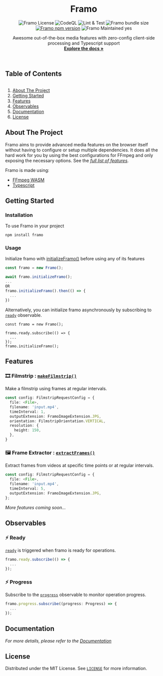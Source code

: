 <!-- PROJECT LOGO -->
<br />
<p align="center">
  <!-- <a href="https://github.com/adityakrshnn/framo">
    <img src="images/logo.png" alt="Logo" width="80" height="80">
  </a> -->

  <h1 align="center">Framo</h1>

  <!-- PROJECT SHIELDS -->
  <p align="center">
    <img alt="Framo License" src="https://img.shields.io/npm/l/framo" />
    <img alt="CodeQL" src="https://github.com/adityakrshnn/framo/actions/workflows/codeql-analysis.yml/badge.svg" />
    <img alt="Lint & Test" src="https://github.com/adityakrshnn/framo/actions/workflows/lint-and-test.yml/badge.svg" />
    <img alt="Framo bundle size" src="https://img.shields.io/bundlephobia/min/framo"/>
    <a href="https://www.npmjs.com/package/framo"><img alt="Framo npm version" src="https://img.shields.io/npm/v/framo"/></a>
    <img alt="Framo Maintained yes" src="https://img.shields.io/badge/Maintained-Yes-brightgreen"/>
  </p>

  <p align="center">
    Awesome out-of-the-box media features with zero-config client-side processing and Typescript support
    <br />
    <a href="https://adityakrshnn.github.io/framo/classes/framo.html"><strong>Explore the docs »</strong></a>
    <br />
    <br />
    <!-- <a href="https://github.com/adityakrshnn/framo">View Demo</a>
    ·
    <a href="https://github.com/adityakrshnn/framo/issues">Report Bug</a>
    ·
    <a href="https://github.com/adityakrshnn/framo/issues">Request Feature</a> -->
  </p>
</p>

<!-- TABLE OF CONTENTS -->
  <summary><h2 style="display: inline-block">Table of Contents</h2></summary>
  <ol>
    <li>
      <a href="#about-the-project">About The Project</a>
    </li>
    <li>
      <a href="#getting-started">Getting Started</a>
      <!-- <ul>
        <li><a href="#prerequisites">Prerequisites</a></li>
        <li><a href="#installation">Installation</a></li>
      </ul> -->
    </li>
    <li><a href="#features">Features</a></li>
    <li><a href="#observables">Observables</a></li>
    <li><a href="#documentation">Documentation</a></li>
    <li><a href="#license">License</a></li>
    <!-- <li><a href="#contact">Contact</a></li> -->
    <!-- <li><a href="#acknowledgements">Acknowledgements</a></li> -->
  </ol>

<!-- ABOUT THE PROJECT -->

## About The Project

Framo aims to provide advanced media features on the browser itself without having to configure or setup multiple dependencies. It does all the hard work for you by using the best configurations for FFmpeg and only exposing the necessary options. See the [_full list of features_](https://github.com/adityakrshnn/framo#features).
<br/>

Framo is made using:

- [FFmpeg WASM](https://github.com/ffmpegwasm/ffmpeg.wasm)
- [Typescript](https://www.typescriptlang.org)

<!-- GETTING STARTED -->

## Getting Started

### Installation

To use Framo in your project

```sh
npm install framo
```

### Usage

Initialize framo with [initializeFramo()](https://adityakrshnn.github.io/framo/classes/framo.html#initializeframo) before using any of its features

```ts
const framo = new Framo();

await framo.initializeFramo();
...
OR
framo.initializeFramo().then(() => {
  ...
})
```

Alternatively, you can initialize framo asynchronously by subscribing to [`ready`](https://adityakrshnn.github.io/framo/classes/framo.html#ready) observable.

```
const framo = new Framo();

framo.ready.subscribe(() => {
  ...
});
framo.initializeFramo();
```

<!-- USAGE EXAMPLES -->

## Features

### 🎞️ Filmstrip : [`makeFilmstrip()`](https://adityakrshnn.github.io/framo/classes/framo.html#makeFilmstrip)

Make a filmstrip using frames at regular intervals.

```ts
const config: FilmstripRequestConfig = {
  file: <File>,
  filename: 'input.mp4',
  timeInterval: 1,
  outputExtension: FramoImageExtension.JPG,
  orientation: FilmstripOrientation.VERTICAL,
  resolution: {
    height: 150,
  },
}
```

### 🖼 Frame Extractor : [`extractFrames()`](https://adityakrshnn.github.io/framo/classes/framo.html#extractframes)

Extract frames from videos at specific time points or at regular intervals.

```ts
const config: FilmstripRequestConfig = {
  file: <File>,
  filename: 'input.mp4',
  timeInterval: 5,
  outputExtension: FramoImageExtension.JPG,
};

```

_More features coming soon..._
<br/>

## Observables

### ⚡ Ready

[`ready`](https://adityakrshnn.github.io/framo/classes/framo.html#ready) is triggered when framo is ready for operations.

```ts
framo.ready.subscribe(() => {
  ...
});
```

### ⚡ Progress

Subscribe to the [`progress`](https://adityakrshnn.github.io/framo/classes/framo.html#progress) observable to monitor operation progress.

```ts
framo.progress.subscribe((progress: Progress) => {
  ...
});
```

## Documentation

_For more details, please refer to the [Documentation](https://adityakrshnn.github.io/framo/classes/framo.html)_

<!-- ROADMAP -->
<!-- ## Roadmap

See the [open issues](https://github.com/adityakrshnn/framo/issues) for a list of proposed features (and known issues). -->

<!-- CONTRIBUTING -->
<!-- ## Contributing

Contributions are what make the open source community such an amazing place to be learn, inspire, and create. Any contributions you make are **greatly appreciated**.

1. Fork the Project
2. Create your Feature Branch (`git checkout -b feature/AmazingFeature`)
3. Commit your Changes (`git commit -m 'Add some AmazingFeature'`)
4. Push to the Branch (`git push origin feature/AmazingFeature`)
5. Open a Pull Request -->

<!-- LICENSE -->

## License

Distributed under the MIT License. See [`LICENSE`](https://github.com/adityakrshnn/framo/blob/master/LICENSE) for more information.

<!-- CONTACT
## Contact

Your Name - [@adityakrshnn](https://twitter.com/adityakrshnn) - adityakrshnn@gmail.com

Project Link: [https://github.com/adityakrshnn/framo](https://github.com/adityakrshnn/framo) -->

<!-- ACKNOWLEDGEMENTS
## Acknowledgements

* []()
* []()
* []() -->
